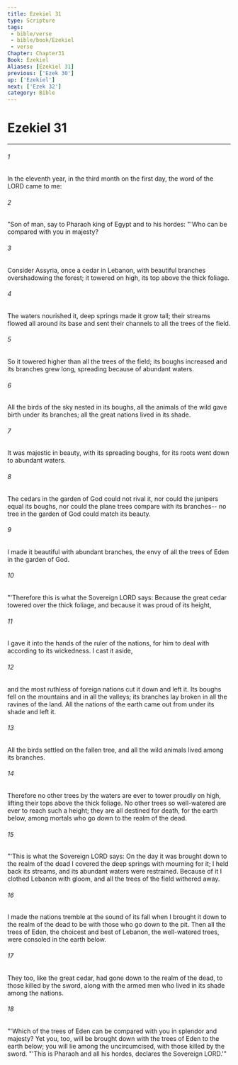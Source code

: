 ```yaml
---
title: Ezekiel 31
type: Scripture
tags:
 - bible/verse
 - bible/book/Ezekiel
 - verse
Chapter: Chapter31
Book: Ezekiel
Aliases: [Ezekiel 31]
previous: ['Ezek 30']
up: ['Ezekiel']
next: ['Ezek 32']
category: Bible
---
```

# Ezekiel 31

***


###### 1 
In the eleventh year, in the third month on the first day, the word of the LORD came to me: 

###### 2 
"Son of man, say to Pharaoh king of Egypt and to his hordes: "'Who can be compared with you in majesty? 

###### 3 
Consider Assyria, once a cedar in Lebanon, with beautiful branches overshadowing the forest; it towered on high, its top above the thick foliage. 

###### 4 
The waters nourished it, deep springs made it grow tall; their streams flowed all around its base and sent their channels to all the trees of the field. 

###### 5 
So it towered higher than all the trees of the field; its boughs increased and its branches grew long, spreading because of abundant waters. 

###### 6 
All the birds of the sky nested in its boughs, all the animals of the wild gave birth under its branches; all the great nations lived in its shade. 

###### 7 
It was majestic in beauty, with its spreading boughs, for its roots went down to abundant waters. 

###### 8 
The cedars in the garden of God could not rival it, nor could the junipers equal its boughs, nor could the plane trees compare with its branches-- no tree in the garden of God could match its beauty. 

###### 9 
I made it beautiful with abundant branches, the envy of all the trees of Eden in the garden of God. 

###### 10 
"'Therefore this is what the Sovereign LORD says: Because the great cedar towered over the thick foliage, and because it was proud of its height, 

###### 11 
I gave it into the hands of the ruler of the nations, for him to deal with according to its wickedness. I cast it aside, 

###### 12 
and the most ruthless of foreign nations cut it down and left it. Its boughs fell on the mountains and in all the valleys; its branches lay broken in all the ravines of the land. All the nations of the earth came out from under its shade and left it. 

###### 13 
All the birds settled on the fallen tree, and all the wild animals lived among its branches. 

###### 14 
Therefore no other trees by the waters are ever to tower proudly on high, lifting their tops above the thick foliage. No other trees so well-watered are ever to reach such a height; they are all destined for death, for the earth below, among mortals who go down to the realm of the dead. 

###### 15 
"'This is what the Sovereign LORD says: On the day it was brought down to the realm of the dead I covered the deep springs with mourning for it; I held back its streams, and its abundant waters were restrained. Because of it I clothed Lebanon with gloom, and all the trees of the field withered away. 

###### 16 
I made the nations tremble at the sound of its fall when I brought it down to the realm of the dead to be with those who go down to the pit. Then all the trees of Eden, the choicest and best of Lebanon, the well-watered trees, were consoled in the earth below. 

###### 17 
They too, like the great cedar, had gone down to the realm of the dead, to those killed by the sword, along with the armed men who lived in its shade among the nations. 

###### 18 
"'Which of the trees of Eden can be compared with you in splendor and majesty? Yet you, too, will be brought down with the trees of Eden to the earth below; you will lie among the uncircumcised, with those killed by the sword. "'This is Pharaoh and all his hordes, declares the Sovereign LORD.'" 
